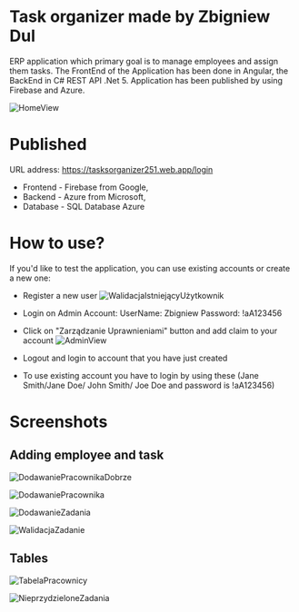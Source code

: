 # Task organizer made by Zbigniew Dul

ERP application which primary goal is to manage employees and assign them tasks. The FrontEnd of the Application has been done in Angular, the BackEnd in C# REST API .Net 5.
Application has been published by using Firebase and Azure. 

![HomeView](https://user-images.githubusercontent.com/79752413/136762186-10355bcb-d9f8-4e79-b3c3-e690c31df87d.png)

# Published

URL address: https://tasksorganizer251.web.app/login

- Frontend - Firebase from Google,
- Backend - Azure from Microsoft,
- Database - SQL Database Azure

# How to use?

If you'd like to test the application, you can use existing accounts or create a new one:
- Register a new user
![WalidacjaIstniejącyUżytkownik](https://user-images.githubusercontent.com/79752413/136765837-a9efd801-5830-43c1-8ba2-ba214d3346bb.png)

- Login on Admin Account: UserName: Zbigniew Password: !aA123456
- Click on "Zarządzanie Uprawnieniami" button and add claim to your account
![AdminView](https://user-images.githubusercontent.com/79752413/136766355-b3a074c5-d0d3-4a36-8c14-73f024cf2bc2.png)

- Logout and login to account that you have just created

- To use existing account you have to login by using these (Jane Smith/Jane Doe/ John Smith/ Joe Doe and password is !aA123456)

# Screenshots

## Adding employee and task

![DodawaniePracownikaDobrze](https://user-images.githubusercontent.com/79752413/136766937-a970f69c-05d3-46c6-9669-3dff37b9b1eb.png)

![DodawaniePracownika](https://user-images.githubusercontent.com/79752413/136766985-a2d1d014-8198-4661-8ff3-7c1716f520cb.png)

![DodawanieZadania](https://user-images.githubusercontent.com/79752413/136767030-f8925e08-6728-485d-8599-f15eee8cb270.png)

![WalidacjaZadanie](https://user-images.githubusercontent.com/79752413/136767085-8f128d17-f056-401f-90bf-d25087d07ba6.png)

## Tables

![TabelaPracownicy](https://user-images.githubusercontent.com/79752413/136767173-b43eca04-cf13-458e-9ca4-4068d0a1f5f3.png)

![NieprzydzieloneZadania](https://user-images.githubusercontent.com/79752413/136767256-03a15fa2-23be-4688-b6a6-2831e2013454.png)
